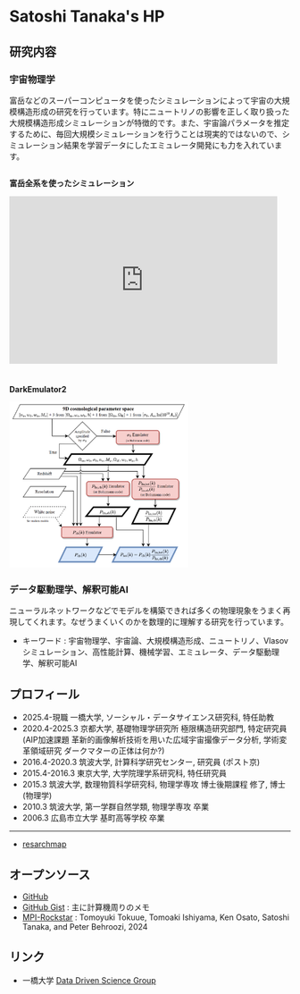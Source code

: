 # Satoshi Tanaka's HP

<!--
[English](./index_en.html)
-->

## 研究内容

### 宇宙物理学

富岳などのスーパーコンピュータを使ったシミュレーションによって宇宙の大規模構造形成の研究を行っています。特にニュートリノの影響を正しく取り扱った大規模構造形成シミュレーションが特徴的です。また、宇宙論パラメータを推定するために、毎回大規模シミュレーションを行うことは現実的ではないので、シミュレーション結果を学習データにしたエミュレータ開発にも力を入れています。

<div style="display: flex; gap: 20px; flex-wrap: wrap;">
  <div>
    <p><strong>富岳全系を使ったシミュレーション</strong></p>
    <iframe width="480" height="300" src="https://www.youtube.com/embed/Hwy11sb31S0?rel=0" frameborder="0" allow="accelerometer; autoplay; clipboard-write; encrypted-media; gyroscope; picture-in-picture" allowfullscreen></iframe>
  </div>
  <div>
    <p><strong>DarkEmulator2</strong></p>
    <img src="./figure/emulator.png" alt="エミュレータ" width="320">
  </div>
</div>

### データ駆動理学、解釈可能AI

ニューラルネットワークなどでモデルを構築できれば多くの物理現象をうまく再現してくれます。なぜうまくいくのかを数理的に理解する研究を行っています。


- キーワード : 宇宙物理学、宇宙論、大規模構造形成、ニュートリノ、Vlasovシミュレーション、高性能計算、機械学習、エミュレータ、データ駆動理学、解釈可能AI


## プロフィール

- 2025.4-現職 一橋大学, ソーシャル・データサイエンス研究科, 特任助教
- 2020.4-2025.3 京都大学, 基礎物理学研究所 極限構造研究部門, 特定研究員
              (AIP加速課題 革新的画像解析技術を用いた広域宇宙撮像データ分析, 学術変革領域研究 ダークマターの正体は何か?)
- 2016.4-2020.3 筑波大学, 計算科学研究センター, 研究員 (ポスト京)
- 2015.4-2016.3 東京大学, 大学院理学系研究科, 特任研究員
- 2015.3 筑波大学, 数理物質科学研究科, 物理学専攻 博士後期課程 修了, 博士(物理学)
- 2010.3 筑波大学, 第一学群自然学類, 物理学専攻 卒業
- 2006.3 広島市立大学 基町高等学校 卒業

---

- [resarchmap](<https://researchmap.jp/satoshi.tanaka>)


## オープンソース

- [GitHub](<https://github.com/stanaka2>)
- [GitHub Gist](<https://gist.github.com/stanaka2>) : 主に計算機周りのメモ
- [MPI-Rockstar](<https://github.com/Tomoaki-Ishiyama/mpi-rockstar>) : Tomoyuki Tokuue, Tomoaki Ishiyama, Ken Osato, Satoshi Tanaka, and Peter Behroozi, 2024


## リンク

- 一橋大学 [Data Driven Science Group](<https://mototakelab.github.io/>)
